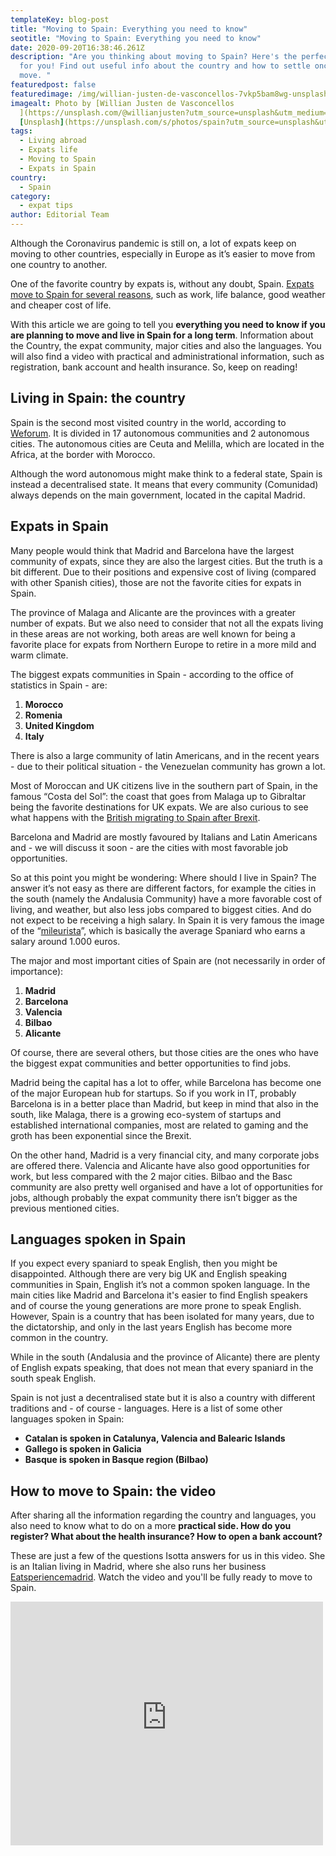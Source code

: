 ```yaml
---
templateKey: blog-post
title: "Moving to Spain: Everything you need to know"
seotitle: "Moving to Spain: Everything you need to know"
date: 2020-09-20T16:38:46.261Z
description: "Are you thinking about moving to Spain? Here's the perfect guide
  for you! Find out useful info about the country and how to settle once you
  move. "
featuredpost: false
featuredimage: /img/willian-justen-de-vasconcellos-7vkp5bam8wg-unsplash.jpg
imagealt: Photo by [Willian Justen de Vasconcellos
  ](https://unsplash.com/@willianjusten?utm_source=unsplash&utm_medium=referral&utm_content=creditCopyText)on
  [Unsplash](https://unsplash.com/s/photos/spain?utm_source=unsplash&utm_medium=referral&utm_content=creditCopyText)
tags:
  - Living abroad
  - Expats life
  - Moving to Spain
  - Expats in Spain
country:
  - Spain
category:
  - expat tips
author: Editorial Team
---
```


Although the Coronavirus pandemic is still on, a lot of expats keep on moving to other countries, especially in Europe as it’s easier to move from one country to another.

One of the favorite country by expats is, without any doubt, Spain. [Expats move to Spain for several reasons](https://www.thexpatmagazine.com/blog/2014-03-02-6-reasons-live-in-spain), such as work, life balance, good weather and cheaper cost of life.

With this article we are going to tell you **everything you need to know if you are planning to move and live in Spain for a long term**. Information about the Country, the expat community, major cities and also the languages. You will also find a video with practical and administrational information, such as registration, bank account and health insurance. So, keep on reading!

## Living in Spain: the country

Spain is the second most visited country in the world, according to [Weforum](https://www.weforum.org/agenda/2020/06/most-visited-countries-world-tourism-organization). It is divided in 17 autonomous communities and 2 autonomous cities. The autonomous cities are Ceuta and Melilla, which are located in the Africa, at the border with Morocco.

Although the word autonomous might make think to a federal state, Spain is instead a decentralised state. It means that every community (Comunidad) always depends on the main government, located in the capital Madrid.

## Expats in Spain

Many people would think that Madrid and Barcelona have the largest community of expats, since they are also the largest cities. But the truth is a bit different. Due to their positions and expensive cost of living (compared with other Spanish cities), those are not the favorite cities for expats in Spain.

The province of Malaga and Alicante are the provinces with a greater number of expats. But we also need to consider that not all the expats living in these areas are not working, both areas are well known for being a favorite place for expats from Northern Europe to retire in a more mild and warm climate.

The biggest expats communities in Spain - according to the office of statistics in Spain - are:

1. **Morocco**
2. **Romenia**
3. **United Kingdom**
4. **Italy**

There is also a large community of latin Americans, and in the recent years - due to their political situation - the Venezuelan community has grown a lot.

Most of Moroccan and UK citizens live in the southern part of Spain, in the famous “Costa del Sol”: the coast that goes from Malaga up to Gibraltar being the favorite destinations for UK expats. We are also curious to see what happens with the [British migrating to Spain after Brexit](https://www.thexpatmagazine.com/blog/2019-08-12-emigrating-to-spain-after-brexit-the-top-7-facts-you-need-to-know).

Barcelona and Madrid are mostly favoured by Italians and Latin Americans and - we will discuss it soon - are the cities with most favorable job opportunities.

So at this point you might be wondering: Where should I live in Spain? The answer it’s not easy as there are different factors, for example the cities in the south (namely the Andalusia Community) have a more favorable cost of living, and weather, but also less jobs compared to biggest cities. And do not expect to be receiving a high salary. In Spain it is very famous the image of the “[mileurista](https://en.wiktionary.org/wiki/mileurista)”, which is basically the average Spaniard who earns a salary around 1.000 euros.

The major and most important cities of Spain are (not necessarily in order of importance):

1. **Madrid**
2. **Barcelona**
3. **Valencia**
4. **Bilbao**
5. **Alicante**

Of course, there are several others, but those cities are the ones who have the biggest expat communities and better opportunities to find jobs.

Madrid being the capital has a lot to offer, while Barcelona has become one of the major European hub for startups. So if you work in IT, probably Barcelona is in a better place than Madrid, but keep in mind that also in the south, like Malaga, there is a growing eco-system of startups and established international companies, most are related to gaming and the groth has been exponential since the Brexit.

On the other hand, Madrid is a very financial city, and many corporate jobs are offered there. Valencia and Alicante have also good opportunities for work, but less compared with the 2 major cities. Bilbao and the Basc community are also pretty well organised and have a lot of opportunities for jobs, although probably the expat community there isn’t bigger as the previous mentioned cities.

## Languages spoken in Spain

If you expect every spaniard to speak English, then you might be disappointed. Although there are very big UK and English speaking communities in Spain, English it’s not a common spoken language. In the main cities like Madrid and Barcelona it's easier to find English speakers and of course the young generations are more prone to speak English. However, Spain is a country that has been isolated for many years, due to the dictatorship, and only in the last years English has become more common in the country.

While in the south (Andalusia and the province of Alicante) there are plenty of English expats speaking, that does not mean that every spaniard in the south speak English.

Spain is not just a decentralised state but it is also a country with different traditions and - of course - languages. Here is a list of some other languages spoken in Spain:

- **Catalan is spoken in Catalunya, Valencia and Balearic Islands**
- **Gallego is spoken in Galicia**
- **Basque is spoken in Basque region (Bilbao)**

## How to move to Spain: the video

After sharing all the information regarding the country and languages, you also need to know what to do on a more **practical side. How do you register? What about the health insurance? How to open a bank account?**

These are just a few of the questions Isotta answers for us in this video. She is an Italian living in Madrid, where she also runs her business [Eatsperiencemadrid](https://www.instagram.com/eatsperiencemadrid/). Watch the video and you'll be fully ready to move to Spain.

<div class="video">
  <iframe width="500" height="390" src="https://www.youtube-nocookie.com/embed/FzNZAoiKH3Y" title="Moving To Spain" frameborder="0" allow="accelerometer; autoplay; clipboard-write; encrypted-media; gyroscope; picture-in-picture" allowfullscreen></iframe>
</div>
